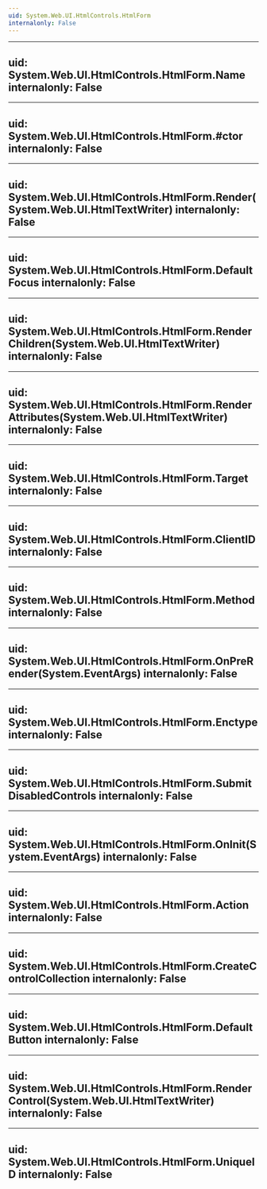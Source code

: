 ```yaml
---
uid: System.Web.UI.HtmlControls.HtmlForm
internalonly: False
---
```


---
uid: System.Web.UI.HtmlControls.HtmlForm.Name
internalonly: False
---

---
uid: System.Web.UI.HtmlControls.HtmlForm.#ctor
internalonly: False
---

---
uid: System.Web.UI.HtmlControls.HtmlForm.Render(System.Web.UI.HtmlTextWriter)
internalonly: False
---

---
uid: System.Web.UI.HtmlControls.HtmlForm.DefaultFocus
internalonly: False
---

---
uid: System.Web.UI.HtmlControls.HtmlForm.RenderChildren(System.Web.UI.HtmlTextWriter)
internalonly: False
---

---
uid: System.Web.UI.HtmlControls.HtmlForm.RenderAttributes(System.Web.UI.HtmlTextWriter)
internalonly: False
---

---
uid: System.Web.UI.HtmlControls.HtmlForm.Target
internalonly: False
---

---
uid: System.Web.UI.HtmlControls.HtmlForm.ClientID
internalonly: False
---

---
uid: System.Web.UI.HtmlControls.HtmlForm.Method
internalonly: False
---

---
uid: System.Web.UI.HtmlControls.HtmlForm.OnPreRender(System.EventArgs)
internalonly: False
---

---
uid: System.Web.UI.HtmlControls.HtmlForm.Enctype
internalonly: False
---

---
uid: System.Web.UI.HtmlControls.HtmlForm.SubmitDisabledControls
internalonly: False
---

---
uid: System.Web.UI.HtmlControls.HtmlForm.OnInit(System.EventArgs)
internalonly: False
---

---
uid: System.Web.UI.HtmlControls.HtmlForm.Action
internalonly: False
---

---
uid: System.Web.UI.HtmlControls.HtmlForm.CreateControlCollection
internalonly: False
---

---
uid: System.Web.UI.HtmlControls.HtmlForm.DefaultButton
internalonly: False
---

---
uid: System.Web.UI.HtmlControls.HtmlForm.RenderControl(System.Web.UI.HtmlTextWriter)
internalonly: False
---

---
uid: System.Web.UI.HtmlControls.HtmlForm.UniqueID
internalonly: False
---
